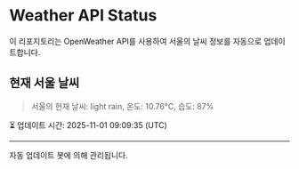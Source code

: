 
# Weather API Status

이 리포지토리는 OpenWeather API를 사용하여 서울의 날씨 정보를 자동으로 업데이트합니다.

## 현재 서울 날씨
> 서울의 현재 날씨: light rain, 온도: 10.76°C, 습도: 87%

⏳ 업데이트 시간: 2025-11-01 09:09:35 (UTC)

---
자동 업데이트 봇에 의해 관리됩니다.
